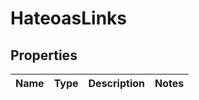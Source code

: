 # HateoasLinks

## Properties
Name | Type | Description | Notes
------------ | ------------- | ------------- | -------------
